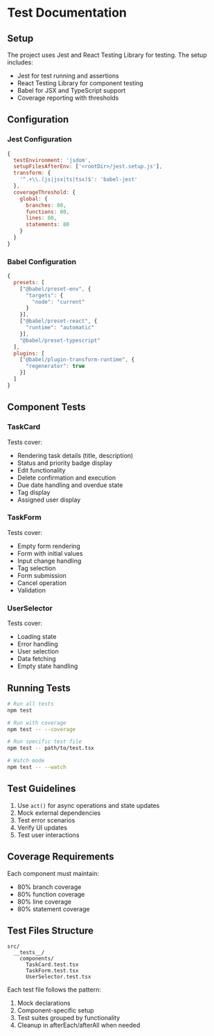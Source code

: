 # Test Documentation

## Setup

The project uses Jest and React Testing Library for testing. The setup includes:

- Jest for test running and assertions
- React Testing Library for component testing
- Babel for JSX and TypeScript support
- Coverage reporting with thresholds

## Configuration

### Jest Configuration
```javascript
{
  testEnvironment: 'jsdom',
  setupFilesAfterEnv: ['<rootDir>/jest.setup.js'],
  transform: {
    '^.+\\.(js|jsx|ts|tsx)$': 'babel-jest'
  },
  coverageThreshold: {
    global: {
      branches: 80,
      functions: 80,
      lines: 80,
      statements: 80
    }
  }
}
```

### Babel Configuration
```javascript
{
  presets: [
    ["@babel/preset-env", {
      "targets": {
        "node": "current"
      }
    }],
    ["@babel/preset-react", {
      "runtime": "automatic"
    }],
    "@babel/preset-typescript"
  ],
  plugins: [
    ["@babel/plugin-transform-runtime", {
      "regenerator": true
    }]
  ]
}
```

## Component Tests

### TaskCard
Tests cover:
- Rendering task details (title, description)
- Status and priority badge display
- Edit functionality
- Delete confirmation and execution
- Due date handling and overdue state
- Tag display
- Assigned user display

### TaskForm
Tests cover:
- Empty form rendering
- Form with initial values
- Input change handling
- Tag selection
- Form submission
- Cancel operation
- Validation

### UserSelector
Tests cover:
- Loading state
- Error handling
- User selection
- Data fetching
- Empty state handling

## Running Tests

```bash
# Run all tests
npm test

# Run with coverage
npm test -- --coverage

# Run specific test file
npm test -- path/to/test.tsx

# Watch mode
npm test -- --watch
```

## Test Guidelines

1. Use `act()` for async operations and state updates
2. Mock external dependencies
3. Test error scenarios
4. Verify UI updates
5. Test user interactions

## Coverage Requirements

Each component must maintain:
- 80% branch coverage
- 80% function coverage
- 80% line coverage
- 80% statement coverage

## Test Files Structure

```
src/
  __tests__/
    components/
      TaskCard.test.tsx
      TaskForm.test.tsx
      UserSelector.test.tsx
```

Each test file follows the pattern:
1. Mock declarations
2. Component-specific setup
3. Test suites grouped by functionality
4. Cleanup in afterEach/afterAll when needed
